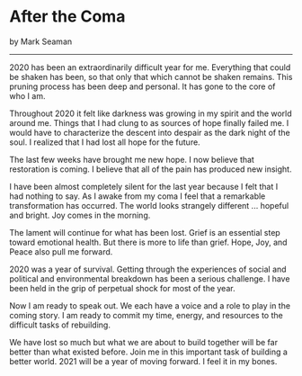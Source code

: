 # After the Coma

by Mark Seaman

---

2020 has been an extraordinarily difficult year for me.  Everything that could be shaken has been, so that only that which cannot be shaken remains.  This pruning process has been deep and personal.  It has gone to the core of who I am.

Throughout 2020 it felt like darkness was growing in my spirit and the world around me.  Things that I had clung to as sources of hope finally failed me. I would have to characterize the descent into despair as the dark night of the soul.  I realized that I had lost all hope for the future.

The last few weeks have brought me new hope.  I now believe that restoration is coming.  I believe that all of the pain has  produced new insight. 

I have been almost completely silent for the last year because I felt that I had nothing to say. As I awake from my coma I feel that a remarkable transformation has occurred.   The world looks strangely different ... hopeful and bright. Joy comes in the morning.

The lament will continue for what has been lost.  Grief is an essential step toward emotional health. But there is more to life than grief.  Hope, Joy, and Peace also pull me forward.

2020 was a year of survival.  Getting through the experiences of social and political and environmental breakdown has been a serious challenge.  I have been held in the grip of perpetual shock for most of the year.

Now I am ready to speak out.   We each have a voice and a role to play in the coming story.  I am ready to commit my time, energy, and resources to the difficult tasks of rebuilding. 

We have lost so much but what we are about to build together will be far better than what existed before.  Join me in this important task of building a better world. 2021 will be a year of moving forward.   I feel it in my bones.

